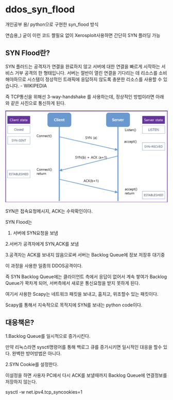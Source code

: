 # ddos_syn_flood
개인공부 용/ python으로 구현한 syn_flood 방식

연습용_) 굳이 이런 코드 짤필요 없이 Xerosploit사용하면 간단히 SYN 플러딩 가능

## SYN Flood란?

SYN 플러드는 공격자가 연결을 완료하지 않고 서버에 대한 연결을 빠르게 시작하는 서비스 거부 공격의 한 형태입니다.
서버는 절반이 열린 연결을 기다리는 데 리소스를 소비해야하므로 시스템이 정상적인 트래픽에 응답하지 않도록 충분한 리소스를 사용할 수 있습니다. - WIKIPEDIA

즉 TCP통신을 위해선 3-way-handshake 를 사용하는데, 정상적인 방법이라면 아래와 같은 사진으로 통신하게 된다.

![](./3_way_handshake.png)

SYN은 접속요청메시지, ACK는 수락확인이다.

SYN Flood는 

1. 서버에 SYN요청을 보냄

2.서버가 공격자에게 SYN,ACK를 보냄

3.공격자는 ACK를 보내지 않음으로써 서버는 Backlog Queue에 정보 저장후 대기중

이 과정을 사용한 일종의 DDOS공격이다.

즉 SYN Backlog Queue에는 클라이언트 측에서 응답이 없어서 계속 쌓여가 Backlog Queue가 꽉차게 되어, 서버측에서 새로운 통신요청을 받지 못하게 된다.

여기서 사용한 Scapy는 네트워크 패킷을 보내고, 훔치고, 위조할수 있는 패킷이다.

Scapy를 통해서 지속적으로 목적지에 SYN를 보내는 python code이다.

## 대응책은?

1.Backlog Queue를 일시적으로 증가시킨다. 

만약 리눅스라면 sysctl명령어를 통해 백로그 큐를 증가시키면 일시적인 대응을 할수 있다. 완벽한 방어방법은 아니다.

2.SYN Cookie를 설정한다.

이설정을 하면 사용자 PC에서 다시 ACK를 보낼때까지 Backlog Queue에 연결정보를 저장하지 않는다.

sysctl -w net.ipv4.tcp_syncookies=1
